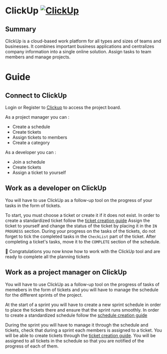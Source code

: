 # ClickUp [![ClickUp](https://img.shields.io/badge/clickup-%237B68EE.svg?&style=flat-square&logo=clickup&logoColor=white)](https://app.clickup.com/)

## Summary

ClickUp is a cloud-based work platform for all types and sizes of teams and businesses. It combines important business applications and centralizes company information into a single online solution. Assign tasks to team members and manage projects.

# Guide
## Connect to ClickUp

Login or Register to [Clickup](https://app.clickup.com/) to access the project board.

As a project manager you can :
- Create a schedule
- Create tickets
- Assign tickets to members
- Create a category
  
As a developer you can :
- Join a schedule
- Create tickets
- Assign a ticket to yourself

## Work as a developer on ClickUp

You will have to use ClickUp as a follow-up tool on the progress of your tasks in the form of tickets.

To start, you must choose a ticket or create it if it does not exist. In order to create a standardized ticket follow the [ticket creation guide](ticket.md)
Assign the ticket to yourself and change the status of the ticket by placing it in the `IN PROGRESS` section.
During your progress on the tasks of the tickets, do not forget to tick the completed tasks in the `CheckList` part of the ticket.
After completing a ticket's tasks, move it to the `COMPLETE` section of the schedule.

🎉 Congratulations you now know how to work with the ClickUp tool and are ready to complete all the planning tickets

## Work as a project manager on ClickUp

You will have to use ClickUp as a follow-up tool on the progress of tasks of memebers in the form of tickets and you will have to manage the schedule for the different sprints of the project.

At the start of a sprint you will have to create a new sprint schedule in order to place the tickets there and ensure that the sprint runs smoothly.
In order to create a standardized schedule follow the [schedule creation guide](schedule.md)

During the sprint you will have to manage it through the schedule and tickets, check that during a sprint each members is assigned to a ticket. You will be able to create tickets through the [ticket creation guide](ticket.md). You will be assigned to all tickets in the schedule so that you are notified of the progress of each of them.